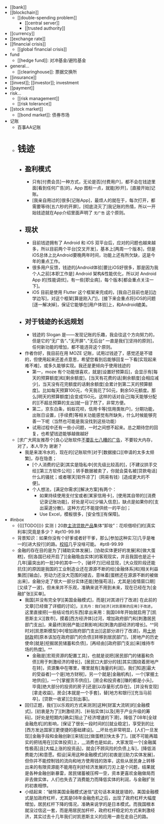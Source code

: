 - [[bank]]
- [[blockchain]]
    - [[double-spending problem]]
        - [[central server]]
        - [[trusted authority]]
- [[currency]]
- [[exchange rate]]
- [[financial crisis]]
    - [[global financial crisis]]
- fund
    - [[hedge fund]]: 对冲基金/避险基金
- general...
    - [[clearinghouse]]: 票据交换所
- [[insurance]]
- [[invest]]; [[investor]]; investment
- [[payment]]
- risk...
    - [[risk management]]
    - [[risk tolerance]]
- [[stock market]]
    - [[bond market]]: 债券市场 
- 记账
    - 百事AA记账
    - # 钱迹
        - ## 盈利模式
            - 只有[付费会员]一种方式，无论是否[付费用户]，都不会在钱迹里面[看到任何广告]的，App 图标一点，就能[秒开]，[直接开始]记账。
            - [我亲自用过的]很多[记账App]，最烦人的就在于，每次打开，都需要等待[五六秒的开屏]，[彻底浇灭了]我记账的热情，所以一开始钱迹就在App介绍里面声明了 `无广告` 这个原则。
        - ## 现状
            - 目前钱迹拥有了 Android 和 iOS 双平台后，应对的问题也越来越多，所以目前两个平台[交叉开发]，基本上[两周一个版本]，但是iOS总体上比Android要晚两年时间，功能上还有所欠缺，这是今年的重点工作。
            - 很多用户反馈，钱迹的[Android体验]要比iOS好很多，那是因为我个人之前[本职工作是] Android 架构&性能优化，所以对 Android App 的[性能调优]，有一些[职业病]，每个版本[都会重点关注一下]。
            - iOS 目前是使用 Flutter 这个框架来完成的，[我自己目前也是][边学边写]，对这个框架[算是刚入门]，[接下来会重点将]iOS的问题[逐一解决掉]，保证它能够在[用户体验]上，和Android媲美。
        - ## 对于钱迹的长远规划
            - 钱迹的 Slogan 是——发现记账的乐趣，我会往这个方向努力的，但是它的“无广告“、”无开屏“、”无后台“ 一直是我们[坚持的原则]，任何新功能的增加，都不能违背这个原则。
        - 作者你好，我目前在用 MOZE 记账，试用过钱迹了，感觉还是不错的，但使用起来还差点意思，希望您看到后能够回复一下看[实现起来难不难]，或多久能够实现。我还是更倾向于使用钱迹的
            - 第一，moze 有个功能很喜欢，就是[设置好预算后]，会显示有[每天的预算额度]和[剩余额度]，[当天有花费的话]剩余额度[会相应减少]，当天没有花完额度的话剩余额度[会累计到第二天的预算额度]。比如每天预算100元，今天我花了50元，剩余50元额度。那么[明天的预算额度]会变成150元。这样的话对自己[每天能够分配的][不超总预算的支出]就一目了然了，非常方便。
            - 第二，京东白条，蚂蚁花呗，信用卡等[信用类账户]，分期功能，出账日设置，[手续费]等相关功能感觉有所缺失，什么时候能够完善一下呢（当然也可能是我没找到这些功能）
            - 试用过程中还有一些小问题，一时之间想不起来。总之期待您的回复，也希望钱迹能够越做越好
    - [求广大网友推荐个]良心记账软件[不要乱七八糟的广告](https://www.zhihu.com/question/338246087)，不要较大内存，对了，本人华为 谢谢？
        - 我是来泼冷水的，现在的[记账软件]对于[数据接口][申请的太多太频繁]，存在隐患；
            - [个人消费的记录]其实是隐私中[优先级比较高的]，[不建议拱手交给][第三方软件公司]；转手数据被卖了，你就会莫名被[贷款电话]什么的骚扰；或者哪天[软件凉了]（网易有钱）[造成更大的不便]。
            - 个人想法，[满足你需求][解决方案]有两个：
                - 如果持续使用支付宝或者[某家信用卡]，[使用其自带的][消费记录记账功能]，好处是可以[少输入信息]，缺点是如果你的[支出渠道分散]，这种方式[不能提供统一的平台]；
                - Use Excel，模板很多，[安全性][有保障]。
- #inbox
    - {{[[TODO]]}} 实测丨20款[主流贷款产品](https://bbs.saraba1st.com/2b/thread-2002555-2-1.html)集体“卸妆”：花呗借呗们的[真实利率]究竟是多少？ #pt10-99.98
    - 背景知识：如果你没有个好爹或者好干爹，那么[参加这种实习]几乎是唯一的[进大投行]的路。[校招](https://bbs.saraba1st.com/2b/forum.php?mod=viewthread&tid=1998811&extra=page%3D1%26filter%3Dtypeid%26typeid%3D139&page=3)几乎没啥可能。 #pt8-99.99
    - 金融的存在目的是为了[辅助实体发展]，[协助实体更好的发展]和[做大蛋糕]，但[各国已经开启了][金融吸血实体]的客观现实，并且我国也是近十几年[最突出的一批]中的其中一个，[破坏力]已经显现，[大众现阶段还能抗住]的原因是我国的工业制造业还在源源不断的给[金融体系]和[相关利益集团][输血]，劳动力还没大范围的褪去，意味着[蛋糕还在源源不断的被做出来]，金融分走了很大一部分实体还能[勉强苟活]，尤其是[疫情窗口期][又续了一波]，但未来并不乐观，准确来说不用到未来，现在已经在为[金融扩张][买单]。
        - 我国[并没有完全学][美国金融模式]，而是[对其进行了改进]
在此前的文章[已经做了详细的讨论]，`王克丹：我们经济[对凯恩斯的应用]于改进`，这里直接把[一些结论性的东西]拿出来用：我国08年开始就启用了[凯恩斯主义][救市]，摸着[西方经济体]过河，增加政府部门和[刺激居民部门支出]，来最终[削弱产能过剩影响]和[刺激内部经济的增长]。^^同时对[凯恩斯模型]中[增加政府部门支出][这部分进行了改进]，用[土地财政](((yTUqllpBV)))把[原本该加在政府部门的负债][转移到居民部门]，[房地产的历史使命]就是[挖掘居民储蓄和负债]，[再经由][政府部门支出]来[维持市场的热度]。^^
            - 金融是[宏观资源的配置工具]，也就是说把[居民部门的储蓄和负债][用于刺激经济的增长]，[居民口大部分的钱]其实[围绕着房地产在转]，资源集中在哪里，哪里就有[海量的利润]，我们知道[最大的受益者]一个是[地方财税]，另一个就是[金融机构]，一个[掌握土地供应]，一个[掌握货币供应]，[房企和投资者][赚的都是小头]，毕竟[绝大部分的投资的房子]还是[以存量形式存在]，[并没有变现][拿走收益]，房企[本就是一个手套]，替[地方和银行][充当马前卒]，[贷款一收紧][立刻出事]。
        - 回归正题，我们[以乐观的方式来测测]这种[财富大流转]的[金融模式]，[初衷是为了][刺激经济]、[补贴实体]以及[用于产业升级的筹码]，[好处是短期内]确实[阻止了经济增速的下滑]，降低了08年[全球金融危机]的影响，[保证了很长一段时间的][就业稳定]，享受到的比[西方发达国家][更便捷的基础建设]。__坏处也非常明显，[人们一旦发现][金融手段和金融创新][来钱]比[做蛋糕][快太多了]，[就不可能再踏实的把钱用在][实体投资]上，__消费也是如此，大家发现一个[金融属性极高]且[大幅上涨的投资品]，就会[不顾风险的负债上车]，[降低消费能力]和意愿。假设[采用这种金融模式]的[初衷是][助力实体发展]，但你并不能控制钱的流向和地方使用钱的效率，这些从居民身上转移出来的有限资源能不能用在利好经济发展的刀刃上是个问题，结果就是各种金融创新暴雷，居民储蓄被压榨一空，资本更喜欢金融做局而非去做实体，人们也失去了消费能力而降低实体的利润，与金融扩张的初衷相悖。
        - 小结起来：“破除美国金融模式迷信”这句话本来就是错的，美国金融模式是加政府杠杆，尤其是08年金融危机之后，出现了政府杠杆大幅度增加，居民杠杆下降的情况，准确来说学的是日本模式。而我国根本就没过信这一套，而是用居民加杆杆，政府杠杆稳定的方式来刺激经济，其实过去十几年我们对凯恩斯主义的应用一直在走自己的路。
